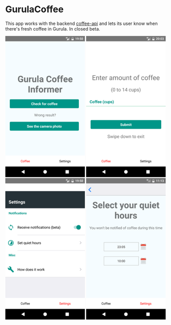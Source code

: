 # GurulaCoffee

This app works with the backend [coffee-api](https://github.com/Coolnesss/coffee-api) and lets its user know when there's fresh coffee in Gurula. In closed beta.

<img src="screenshots/Screenshot_1487353818.png" width="250">
<img src="screenshots/Screenshot_1487354633.png" width="250">
<img src="screenshots/Screenshot_1487353823.png" width="250">
<img src="screenshots/Screenshot_1486026807.png" width="250">
